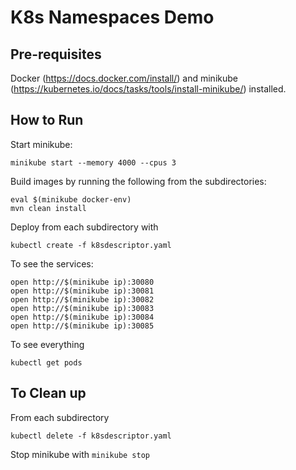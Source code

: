 # K8s Namespaces Demo

## Pre-requisites

Docker (https://docs.docker.com/install/) and minikube (https://kubernetes.io/docs/tasks/tools/install-minikube/) installed.

## How to Run

Start minikube:
 
`minikube start --memory 4000 --cpus 3`

Build images by running the following from the subdirectories:

`eval $(minikube docker-env)` <br/>
`mvn clean install`

Deploy from each subdirectory with
 
`kubectl create -f k8sdescriptor.yaml`

To see the services: 

`open http://$(minikube ip):30080` <br/>
`open http://$(minikube ip):30081` <br/>
`open http://$(minikube ip):30082` <br/>
`open http://$(minikube ip):30083` <br/>
`open http://$(minikube ip):30084` <br/>
`open http://$(minikube ip):30085` <br/>

To see everything

`kubectl get pods`

## To Clean up

From each subdirectory

`kubectl delete -f k8sdescriptor.yaml`

Stop minikube with `minikube stop`